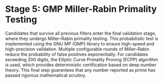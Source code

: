 # Stage 5: GMP Miller-Rabin Primality Testing

Candidates that survive all previous filters enter the final validation stage, where they undergo Miller–Rabin primality testing. This probabilistic test is implemented using the GNU MP (GMP) library to ensure high-speed and high-precision validation. Multiple configurable rounds of Miller–Rabin reduce the probability of false positives exponentially. For candidates exceeding 200 digits, the Elliptic Curve Primality Proving (ECPP) algorithm is used, which provides deterministic certification based on deep number theory. This final step guarantees that any number reported as prime has passed rigorous mathematical scrutiny.

